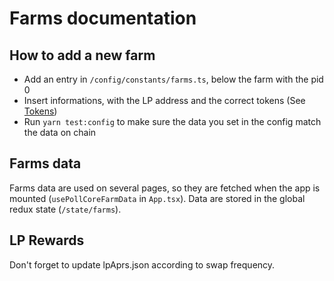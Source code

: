 # Farms documentation

## How to add a new farm

- Add an entry in `/config/constants/farms.ts`, below the farm with the pid 0
- Insert informations, with the LP address and the correct tokens (See [Tokens](./Tokens.md))
- Run `yarn test:config` to make sure the data you set in the config match the data on chain

## Farms data

Farms data are used on several pages, so they are fetched when the app is mounted (`usePollCoreFarmData` in `App.tsx`).
Data are stored in the global redux state (`/state/farms`).

## LP Rewards

Don't forget to update lpAprs.json according to swap frequency.
